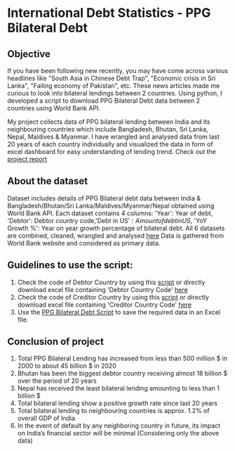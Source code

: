 # International Debt Statistics - PPG Bilateral Debt

## Objective

If you have been following new recently, you may have come across various headlines like "South Asia in Chinese Debt Trap", "Economic crisis in Sri Lanka", "Failing economy of Pakistan", etc. These news articles made me curious to look into bilateral lendings between 2 countries. Using python, I developed a script to download PPG Bilateral Debt data between 2 countries using World Bank API.

My project collects data of PPG bilateral lending between India and its neighbouring countries which include Bangladesh, Bhutan, Sri Lanka, Nepal, Maldives & Myanmar. I have wrangled and analysed data from last 20 years of each country individually and visualized the data in form of excel dashboard for easy understanding of lending trend. Check out the [project report](https://github.com/Pragalbhmandaokar/Data_Analytics/blob/main/International-Debt-Statistics/Project%20Report.pdf)

## About the dataset

Dataset includes details of PPG Bilateral debt data between India & Bangladesh/Bhutan/Sri Lanka/Maldives/Myanmar/Nepal obtained using World Bank API. Each dataset contains 4 columns: 'Year': Year of debt, 'Debtor': Debtor country code,'Debt in US$': Amount of debt in US$, 'YoY Growth %': Year on year growth percentage of bilateral debt.
All 6 datasets are combined, cleaned, wrangled and analysed [here](https://github.com/Pragalbhmandaokar/Data_Analytics/blob/main/International-Debt-Statistics/Bilateral%20Debt%20Analysis.xlsx)
Data is gathered from World Bank website and considered as primary data.

## Guidelines to use the script:

1. Check the code of Debtor Country by using this [script](https://github.com/Pragalbhmandaokar/Data_Analytics/blob/main/International-Debt-Statistics/Python%20Scripts/Debtor%20Country%20Code%20Script.py) or directly download excel file containing 'Debtor Country Code' [here](https://github.com/Pragalbhmandaokar/Data_Analytics/raw/main/Country%20Code%20Data/Debtor%20Country%20Code.xlsx)
2. Check the code of Creditor Country by using this [script](https://github.com/Pragalbhmandaokar/Data_Analytics/blob/main/International-Debt-Statistics/Python%20Scripts/Creditor%20Country%20Code%20Script.py) or directly download excel file containing 'Creditor Country Code' [here](https://github.com/Pragalbhmandaokar/Data_Analytics/raw/main/Country%20Code%20Data/Creditor%20Country%20Code.xlsx)
3. Use the [PPG Bilateral Debt Script](https://github.com/Pragalbhmandaokar/Data_Analytics/blob/main/International-Debt-Statistics/Python%20Scripts/PPG%20Bilateral%20Debt%20Script.ipynb) to save the required data in an Excel file.

## Conclusion of project

1. Total PPG Bilateral Lending has increased from less than 500 million $ in 2000 to about 45 billion $ in 2020
2. Bhutan has been the biggest debtor country receiving almost 18 billion $ over the period of 20 years
3. Nepal has received the least bilateral lending amounting to less than 1 billion $
4. Total bilateral lending show a positive growth rate since last 20 years
5. Total bilateral lending to neighbouring countries is approx. 1.2% of overall GDP of India
6. In the event of default by any neighboring country in future, its impact on India’s financial sector will be minimal (Considering only the above data)

